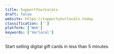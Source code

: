 ```yaml
---
title: SupportYourLocals
draft: false 
website: https://supportyourlocals.today
classification: ['']
platform: ['Web']
keywords: ['Verlocal']
---
```

Start selling digital gift cards in less than 5 minutes.